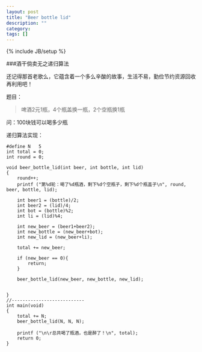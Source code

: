 ```yaml
---
layout: post
title: "Beer bottle lid"
description: ""
category: 
tags: []
---
```

{% include JB/setup %}

###酒干倘卖无之递归算法

还记得那首老歌么，它蕴含着一个多么辛酸的故事，生活不易，勤俭节约资源回收再利用吧！

题目：

> 啤酒2元1瓶，4个瓶盖换一瓶，2个空瓶换1瓶
> 
问：100块钱可以喝多少瓶

递归算法实现：

	#define N	5
	int total = 0;
	int round = 0;
	
	void beer_bottle_lid(int beer, int bottle, int lid)
	{
		round++;
		printf ("第%d轮：喝了%d瓶酒，剩下%d个空瓶子，剩下%d个瓶盖子\n", round, beer, bottle, lid);
		
		int beer1 = (bottle)/2;
		int beer2 = (lid)/4;
		int bot = (bottle)%2;
		int li = (lid)%4;
	
		int new_beer = (beer1+beer2);
		int new_bottle = (new_beer+bot);
		int new_lid = (new_beer+li);
	
		total += new_beer;	
	
		if (new_beer == 0){
			return;
		}
		
		beer_bottle_lid(new_beer, new_bottle, new_lid);
		
	
	}
	//---------------------------
	int main(void)
	{
		total += N;
		beer_bottle_lid(N, N, N);
		
		printf ("\n\r总共喝了瓶酒，也是醉了！\n", total);
		return 0;
	}

